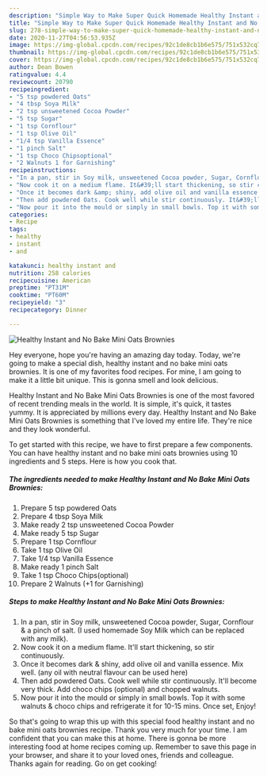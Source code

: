 ```yaml
---
description: "Simple Way to Make Super Quick Homemade Healthy Instant and No Bake Mini Oats Brownies"
title: "Simple Way to Make Super Quick Homemade Healthy Instant and No Bake Mini Oats Brownies"
slug: 278-simple-way-to-make-super-quick-homemade-healthy-instant-and-no-bake-mini-oats-brownies
date: 2020-11-27T04:56:53.935Z
image: https://img-global.cpcdn.com/recipes/92c1de8cb1b6e575/751x532cq70/healthy-instant-and-no-bake-mini-oats-brownies-recipe-main-photo.jpg
thumbnail: https://img-global.cpcdn.com/recipes/92c1de8cb1b6e575/751x532cq70/healthy-instant-and-no-bake-mini-oats-brownies-recipe-main-photo.jpg
cover: https://img-global.cpcdn.com/recipes/92c1de8cb1b6e575/751x532cq70/healthy-instant-and-no-bake-mini-oats-brownies-recipe-main-photo.jpg
author: Dean Bowen
ratingvalue: 4.4
reviewcount: 20790
recipeingredient:
- "5 tsp powdered Oats"
- "4 tbsp Soya Milk"
- "2 tsp unsweetened Cocoa Powder"
- "5 tsp Sugar"
- "1 tsp Cornflour"
- "1 tsp Olive Oil"
- "1/4 tsp Vanilla Essence"
- "1 pinch Salt"
- "1 tsp Choco Chipsoptional"
- "2 Walnuts 1 for Garnishing"
recipeinstructions:
- "In a pan, stir in Soy milk, unsweetened Cocoa powder, Sugar, Cornflour &amp; a pinch of salt. (I used homemade Soy Milk which can be replaced with any milk)."
- "Now cook it on a medium flame. It&#39;ll start thickening, so stir continuously."
- "Once it becomes dark &amp; shiny, add olive oil and vanilla essence. Mix well. (any oil with neutral flavour can be used here)"
- "Then add powdered Oats. Cook well while stir continuously. It&#39;ll become very thick. Add choco chips (optional) and chopped walnuts."
- "Now pour it into the mould or simply in small bowls. Top it with some walnuts &amp; choco chips and refrigerate it for 10-15 mins. Once set, Enjoy!"
categories:
- Recipe
tags:
- healthy
- instant
- and

katakunci: healthy instant and 
nutrition: 258 calories
recipecuisine: American
preptime: "PT31M"
cooktime: "PT60M"
recipeyield: "3"
recipecategory: Dinner

---
```



![Healthy Instant and No Bake Mini Oats Brownies](https://img-global.cpcdn.com/recipes/92c1de8cb1b6e575/751x532cq70/healthy-instant-and-no-bake-mini-oats-brownies-recipe-main-photo.jpg)

Hey everyone, hope you're having an amazing day today. Today, we're going to make a special dish, healthy instant and no bake mini oats brownies. It is one of my favorites food recipes. For mine, I am going to make it a little bit unique. This is gonna smell and look delicious.

Healthy Instant and No Bake Mini Oats Brownies is one of the most favored of recent trending meals in the world. It is simple, it's quick, it tastes yummy. It is appreciated by millions every day. Healthy Instant and No Bake Mini Oats Brownies is something that I've loved my entire life. They're nice and they look wonderful.




To get started with this recipe, we have to first prepare a few components. You can have healthy instant and no bake mini oats brownies using 10 ingredients and 5 steps. Here is how you cook that.

<!--inarticleads1-->

##### The ingredients needed to make Healthy Instant and No Bake Mini Oats Brownies:

1. Prepare 5 tsp powdered Oats
1. Prepare 4 tbsp Soya Milk
1. Make ready 2 tsp unsweetened Cocoa Powder
1. Make ready 5 tsp Sugar
1. Prepare 1 tsp Cornflour
1. Take 1 tsp Olive Oil
1. Take 1/4 tsp Vanilla Essence
1. Make ready 1 pinch Salt
1. Take 1 tsp Choco Chips(optional)
1. Prepare 2 Walnuts (+1 for Garnishing)




<!--inarticleads2-->

##### Steps to make Healthy Instant and No Bake Mini Oats Brownies:

1. In a pan, stir in Soy milk, unsweetened Cocoa powder, Sugar, Cornflour &amp; a pinch of salt. (I used homemade Soy Milk which can be replaced with any milk).
1. Now cook it on a medium flame. It&#39;ll start thickening, so stir continuously.
1. Once it becomes dark &amp; shiny, add olive oil and vanilla essence. Mix well. (any oil with neutral flavour can be used here)
1. Then add powdered Oats. Cook well while stir continuously. It&#39;ll become very thick. Add choco chips (optional) and chopped walnuts.
1. Now pour it into the mould or simply in small bowls. Top it with some walnuts &amp; choco chips and refrigerate it for 10-15 mins. Once set, Enjoy!




So that's going to wrap this up with this special food healthy instant and no bake mini oats brownies recipe. Thank you very much for your time. I am confident that you can make this at home. There is gonna be more interesting food at home recipes coming up. Remember to save this page in your browser, and share it to your loved ones, friends and colleague. Thanks again for reading. Go on get cooking!

